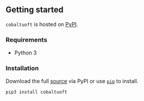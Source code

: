## Getting started

`cobaltuoft` is hosted on [PyPI](https://pypi.python.org/pypi/cobaltuoft).

### Requirements

- Python 3

### Installation

Download the full [source](https://pypi.python.org/pypi/cobaltuoft#downloads) via PyPI or use [`pip`](https://pip.pypa.io/en/stable/) to install.

```sh
pip3 install cobaltuoft
```
